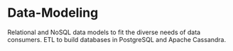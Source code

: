 # Data-Modeling
Relational and NoSQL data models to fit the diverse needs of data consumers. ETL to build databases in PostgreSQL and Apache Cassandra.
